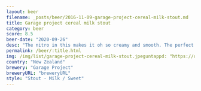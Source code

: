 ```yaml
---
layout: beer
filename: _posts/beer/2016-11-09-garage-project-cereal-milk-stout.md
title: Garage project cereal milk stout
category: beer
score: 8.5
beer-date: "2020-09-26"
desc: "The nitro in this makes it oh so creamy and smooth. The perfect breakfast drop"
permalink: /beer/:title.html
img: /img/list/garage-project-cereal-milk-stout.jpeguntappd: "https://untappd.com/b/garage-project-cereal-milk-stout/786595"
country: "New Zealand"
brewery: "Garage Project"
breweryURL: "breweryURL"
style: "Stout - Milk / Sweet"
---
```

